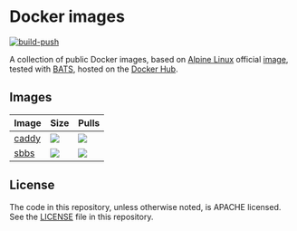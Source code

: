 # Docker images

[![build-push](https://github.com/waltlenu/docker-images/actions/workflows/build-push.yaml/badge.svg)](https://github.com/waltlenu/docker-images/actions/workflows/build-push.yaml)

A collection of public Docker images, based on [Alpine Linux][alpine] official [image][alpine-image], tested with [BATS][bats], hosted on the [Docker Hub](https://hub.docker.com/u/waltlenu).

[alpine]: http://alpinelinux.org
[alpine-image]: https://hub.docker.com/_/alpine
[bats]: https://github.com/bats-core/bats-core

## Images

| Image          | Size                                               | Pulls                                               |
| -------------- | -------------------------------------------------- | --------------------------------------------------- |
| [caddy](caddy) | ![](https://badgen.net/docker/size/waltlenu/caddy) | ![](https://badgen.net/docker/pulls/waltlenu/caddy) |
| [sbbs](sbbs)   | ![](https://badgen.net/docker/size/waltlenu/sbbs)  | ![](https://badgen.net/docker/pulls/waltlenu/sbbs)  |

## License
The code in this repository, unless otherwise noted, is APACHE licensed. See the [LICENSE](LICENSE) file in this repository.
